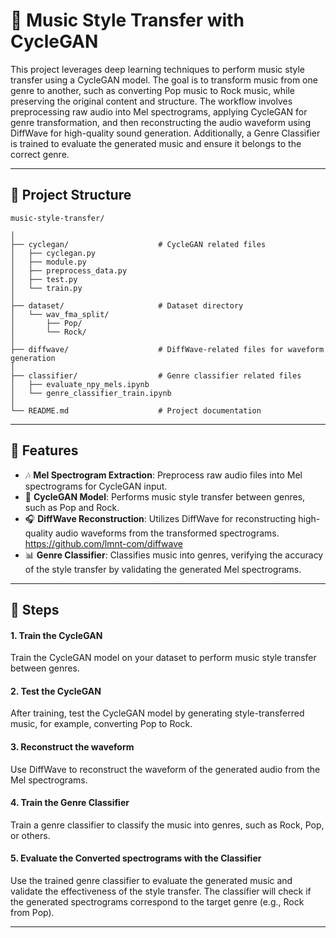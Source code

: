 
# 🎵 Music Style Transfer with CycleGAN

This project leverages deep learning techniques to perform music style transfer using a CycleGAN model. The goal is to transform music from one genre to another, such as converting Pop music to Rock music, while preserving the original content and structure. The workflow involves preprocessing raw audio into Mel spectrograms, applying CycleGAN for genre transformation, and then reconstructing the audio waveform using DiffWave for high-quality sound generation. Additionally, a Genre Classifier is trained to evaluate the generated music and ensure it belongs to the correct genre.

---

## 📁 Project Structure

```
music-style-transfer/

│
├── cyclegan/                    # CycleGAN related files
│   ├── cyclegan.py              
│   ├── module.py                
│   ├── preprocess_data.py       
│   ├── test.py                 
│   └── train.py                
│
├── dataset/                     # Dataset directory
│   └── wav_fma_split/           
│       ├── Pop/                
│       └── Rock/                
│
├── diffwave/                    # DiffWave-related files for waveform generation
│
├── classifier/                  # Genre classifier related files
│   ├── evaluate_npy_mels.ipynb    
│   └── genre_classifier_train.ipynb
│               
└── README.md                    # Project documentation
```

---

## 🔧 Features

- 🎶 **Mel Spectrogram Extraction**: Preprocess raw audio files into Mel spectrograms for CycleGAN input.
- 🔁 **CycleGAN Model**: Performs music style transfer between genres, such as Pop and Rock.
- 🎧 **DiffWave Reconstruction**: Utilizes DiffWave for reconstructing high-quality audio waveforms from the transformed spectrograms. https://github.com/lmnt-com/diffwave
- 📊 **Genre Classifier**: Classifies music into genres, verifying the accuracy of the style transfer by validating the generated Mel spectrograms.


---

## 🚀 Steps

#### 1. Train the CycleGAN
Train the CycleGAN model on your dataset to perform music style transfer between genres.

#### 2. Test the CycleGAN
After training, test the CycleGAN model by generating style-transferred music, for example, converting Pop to Rock.

#### 3. Reconstruct the waveform
Use DiffWave to reconstruct the waveform of the generated audio from the Mel spectrograms.

#### 4. Train the Genre Classifier
Train a genre classifier to classify the music into genres, such as Rock, Pop, or others.

#### 5. Evaluate the Converted spectrograms with the Classifier
Use the trained genre classifier to evaluate the generated music and validate the effectiveness of the style transfer. The classifier will check if the generated spectrograms correspond to the target genre (e.g., Rock from Pop).


---



